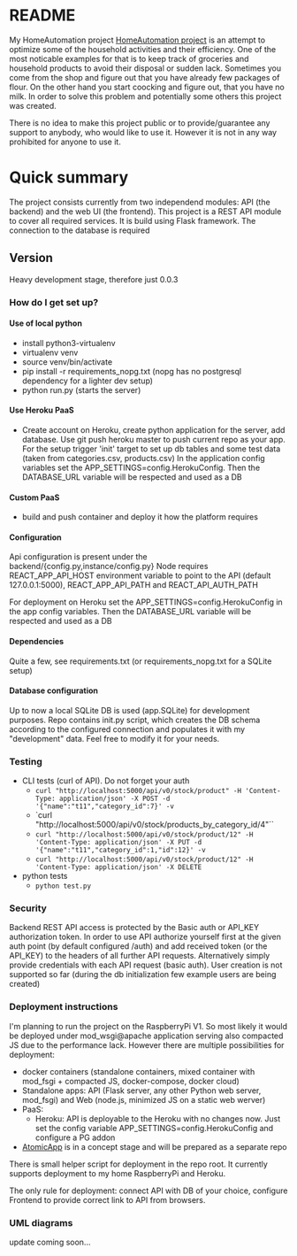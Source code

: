 # README #

My HomeAutomation project [HomeAutomation project](https://github.org/gtema/homeautomation) is an attempt to optimize some of the household activities and their efficiency. One of the most noticable examples for that is to keep track of groceries and household products to avoid their disposal or sudden lack. Sometimes you come from the shop and figure out that you have already few packages of flour. On the other hand you start coocking and figure out, that you have no milk. In order to solve this problem and potentially some others this project was created.

There is no idea to make this project public or to provide/guarantee any support to anybody, who would like to use it. However it is not in any way prohibited for anyone to use it.

# Quick summary #

The project consists currently from two independend modules: API (the backend) and the web UI (the frontend).
This project is a REST API module to cover all required services. It is build using Flask framework. The connection to the database is required


## Version

Heavy development stage, therefore just 0.0.3


### How do I get set up? ###

#### Use of local python
 - install python3-virtualenv
 - virtualenv venv
 - source venv/bin/activate
 - pip install -r requirements_nopg.txt (nopg has no postgresql dependency for a lighter dev setup)
 - python run.py (starts the server)

#### Use Heroku PaaS
  - Create account on Heroku, create python application for the server, add database. Use git push heroku master to push current repo as your app. For the setup trigger 'init' target to set up db tables and some test data (taken from categories.csv, products.csv)
  In the application config variables set the APP_SETTINGS=config.HerokuConfig. Then the DATABASE_URL variable will be respected and used as a DB

#### Custom PaaS
  - build and push container and deploy it how the platform requires

#### Configuration

Api configuration is present under the backend/{config.py,instance/config.py}
Node requires REACT_APP_API_HOST environment variable to point to the API (default 127.0.0.1:5000), REACT_APP_API_PATH and REACT_API_AUTH_PATH

For deployment on Heroku set the APP_SETTINGS=config.HerokuConfig in the app config variables. Then the DATABASE_URL variable will be respected and used as a DB


#### Dependencies

Quite a few, see requirements.txt (or requirements_nopg.txt for a SQLite setup)

#### Database configuration

Up to now a local SQLite DB is used (app.SQLite) for development purposes. Repo contains init.py script, which creates the DB schema according to the configured connection and populates it with my "development" data. Feel free to modify it for your needs.


### Testing

- CLI tests (curl of API). Do not forget your auth
  - `curl "http://localhost:5000/api/v0/stock/product" -H 'Content-Type: application/json' -X POST -d '{"name":"t11","category_id":7}' -v`
  - `curl "http://localhost:5000/api/v0/stock/products_by_category_id/4"``
  - `curl "http://localhost:5000/api/v0/stock/product/12" -H 'Content-Type: application/json' -X PUT -d '{"name":"t11","category_id":1,"id":12}' -v`
  - `curl "http://localhost:5000/api/v0/stock/product/12" -H 'Content-Type: application/json' -X DELETE`
- python tests
  - `python test.py`

### Security

Backend REST API access is protected by the Basic auth or API_KEY authorization token. In order to use API authorize yourself first at the
given auth point (by default configured /auth) and add received token (or the API_KEY) to the headers of all further API requests. Alternatively simply provide credentials with each API request (basic auth). User creation is not supported so far (during the db initialization few example users are being created)

### Deployment instructions

I'm planning to run the project on the RaspberryPi V1. So most likely it would be deployed under mod_wsgi@apache application serving also compacted JS due to the performance lack. However there are multiple possibilities for deployment:

- docker containers (standalone containers, mixed container with mod_fsgi + compacted JS, docker-compose, docker cloud)
- Standalone apps: API (Flask server, any other Python web server, mod_fsgi) and Web (node.js, minimized JS on a static web werver)
- PaaS:
  - Heroku: API is deployable to the Heroku with no changes now. Just set the config variable APP_SETTINGS=config.HerokuConfig and configure a PG addon
- [AtomicApp](https://github.com/projectatomic/atomicapp) is in a concept stage and will be prepared as a separate repo

There is small helper script for deployment in the repo root. It currently supports deployment to my home RaspberryPi and Heroku.

The only rule for deployment: connect API with DB of your choice, configure Frontend to provide correct link to API from browsers.

### UML diagrams

update coming soon...
